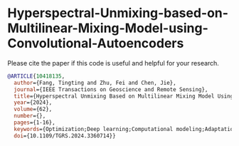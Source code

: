 # Hyperspectral-Unmixing-based-on-Multilinear-Mixing-Model-using-Convolutional-Autoencoders
Please cite the paper if this code is useful and helpful for your research.

```bibtex 
@ARTICLE{10418135,
  author={Fang, Tingting and Zhu, Fei and Chen, Jie},
  journal={IEEE Transactions on Geoscience and Remote Sensing}, 
  title={Hyperspectral Unmixing Based on Multilinear Mixing Model Using Convolutional Autoencoders}, 
  year={2024},
  volume={62},
  number={},
  pages={1-16},
  keywords={Optimization;Deep learning;Computational modeling;Adaptation models;Hyperspectral imaging;Decoding;Photonics;Convolutional autoencoders (AEs);deep neural network;multilinear mixed model (MLM);spectral unmixing (SU)},
  doi={10.1109/TGRS.2024.3360714}}
```
